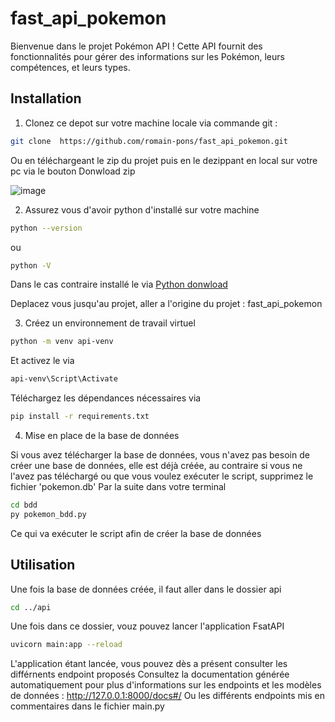 # fast_api_pokemon

Bienvenue dans le projet Pokémon API ! Cette API fournit des fonctionnalités pour gérer des informations sur les Pokémon, leurs compétences, et leurs types.

## Installation

1. Clonez ce depot sur votre machine locale via commande git :
  
```bash
git clone  https://github.com/romain-pons/fast_api_pokemon.git
```

Ou en téléchargeant le zip du projet puis en le dezippant en local sur votre pc via le bouton Donwload zip

![image](https://github.com/romain-pons/fast_api_pokemon/assets/75258269/f49f9614-ae42-4286-925e-62f98f18baee)

2. Assurez vous d'avoir python d'installé sur votre machine
   
```bash
python --version
```

ou

```bash
python -V
```

Dans le cas contraire installé le via [Python donwload](https://www.python.org/downloads/)

Deplacez vous jusqu'au projet, aller a l'origine du projet : fast_api_pokemon

3. Créez un environnement de travail virtuel

```bash
python -m venv api-venv
```

Et activez le via 

```bash
api-venv\Script\Activate
```

Téléchargez les dépendances nécessaires via 

```bash
pip install -r requirements.txt
```

4. Mise en place de la base de données

Si vous avez télécharger la base de données, vous n'avez pas besoin de créer une base de données, elle est déjà créée, au contraire si vous ne l'avez pas téléchargé ou que vous voulez exécuter le script, supprimez le fichier 'pokemon.db'
Par la suite dans votre terminal

```bash
cd bdd
py pokemon_bdd.py
```

Ce qui va exécuter le script afin de créer la base de données

## Utilisation

Une fois la base de données créée, il faut aller dans le dossier api

```bash
cd ../api
```

Une fois dans ce dossier, vouz pouvez lancer l'application FsatAPI

```bash
uvicorn main:app --reload
```

L'application étant lancée, vous pouvez dès a présent consulter les différnents endpoint proposés
Consultez la documentation générée automatiquement pour plus d'informations sur les endpoints et les modèles de données : http://127.0.0.1:8000/docs#/ 
Ou les différents endpoints mis en commentaires dans le fichier main.py
